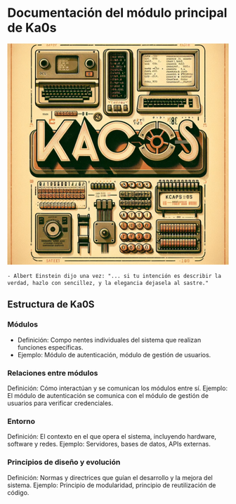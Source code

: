 # Documentación del módulo principal de Ka0s

![Ka0S](/core/imgs/kaos.png)

```shell
- Albert Einstein dijo una vez: "... si tu intención es describir la verdad, hazlo con sencillez, y la elegancia dejasela al sastre."
```

## Estructura de Ka0S

### Módulos

- Definición: Compo nentes individuales del sistema que realizan funciones específicas.
- Ejemplo: Módulo de autenticación, módulo de gestión de usuarios.

### Relaciones entre módulos

Definición: Cómo interactúan y se comunican los módulos entre sí.
Ejemplo: El módulo de autenticación se comunica con el módulo de gestión de usuarios para verificar credenciales.

### Entorno

Definición: El contexto en el que opera el sistema, incluyendo hardware, software y redes.
Ejemplo: Servidores, bases de datos, APIs externas.

### Principios de diseño y evolución

Definición: Normas y directrices que guían el desarrollo y la mejora del sistema.
Ejemplo: Principio de modularidad, principio de reutilización de código.
